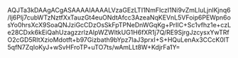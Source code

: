 AQJTa3kDAAgACgASAAAAIAAAALVzaGEzLTI1NmFlczI1Ni9vZmLluLjnlKjnq6/lj6Plj7cubWTzNztfXxTauzGt4euONdtAfcc3AzeaNqKEVnL5VFoip6PEWpn6osYo0hrsXcX9SoaQNJziGcCDzOsSkFpTPNeDnWGqKg+PrIlC+Sc1vfhz1e+czLe28CDxk6kEiQahUzagzzrlzAIpWZWltkUG1H6fXR1j7Q/RE9SjrgJzcysxYwTRfO2cGD5RItXzioMdotft+b97Gizbath9bYpz7laJ3prxI+S+HQuLenAx3CCcK0lT5qfN7ZqIoKyJ+wSvHFroTP+uTO7ts/wAmLLt8W+KdjrFa1Y=